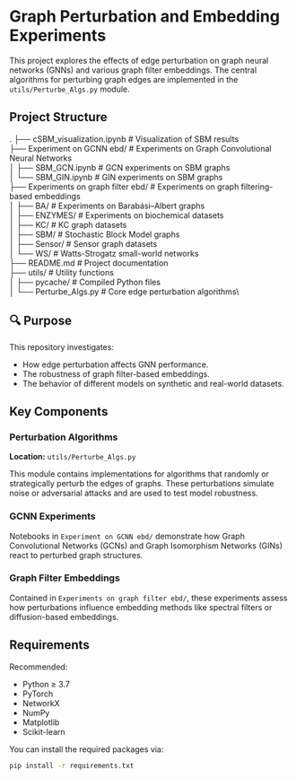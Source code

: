# Graph Perturbation and Embedding Experiments

This project explores the effects of edge perturbation on graph neural networks (GNNs) and various graph filter embeddings. The central algorithms for perturbing graph edges are implemented in the `utils/Perturbe_Algs.py` module.

## Project Structure
.
├── cSBM_visualization.ipynb # Visualization of SBM results\
├── Experiment on GCNN ebd/ # Experiments on Graph Convolutional Neural Networks\
│ ├── SBM_GCN.ipynb # GCN experiments on SBM graphs\
│ └── SBM_GIN.ipynb # GIN experiments on SBM graphs\
├── Experiments on graph filter ebd/ # Experiments on graph filtering-based embeddings\
│ ├── BA/ # Experiments on Barabási–Albert graphs\
│ ├── ENZYMES/ # Experiments on biochemical datasets\
│ ├── KC/ # KC graph datasets\
│ ├── SBM/ # Stochastic Block Model graphs\
│ ├── Sensor/ # Sensor graph datasets\
│ └── WS/ # Watts-Strogatz small-world networks\
├── README.md # Project documentation\
├── utils/ # Utility functions\
│ ├── pycache/ # Compiled Python files\
│ └── Perturbe_Algs.py # Core edge perturbation algorithms\

## 🔍 Purpose

This repository investigates:
- How edge perturbation affects GNN performance.
- The robustness of graph filter-based embeddings.
- The behavior of different models on synthetic and real-world datasets.

## Key Components

### Perturbation Algorithms

**Location:** `utils/Perturbe_Algs.py`

This module contains implementations for algorithms that randomly or strategically perturb the edges of graphs. These perturbations simulate noise or adversarial attacks and are used to test model robustness.

### GCNN Experiments

Notebooks in `Experiment on GCNN ebd/` demonstrate how Graph Convolutional Networks (GCNs) and Graph Isomorphism Networks (GINs) react to perturbed graph structures.

### Graph Filter Embeddings

Contained in `Experiments on graph filter ebd/`, these experiments assess how perturbations influence embedding methods like spectral filters or diffusion-based embeddings.

## Requirements

Recommended:
- Python ≥ 3.7
- PyTorch
- NetworkX
- NumPy
- Matplotlib
- Scikit-learn

You can install the required packages via:

```bash
pip install -r requirements.txt

